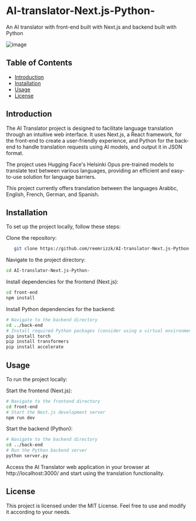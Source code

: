 # AI-translator-Next.js-Python-
An AI translator with front-end built with Next.js and backend built with Python

![image](https://github.com/reemrizzk/AI-translator-Next.js-Python-/assets/50383558/aaccb2dc-b262-490d-ba7b-380f21b397fc)

## Table of Contents
- [Introduction](#introduction)
- [Installation](#installation)
- [Usage](#usage)
- [License](#license)

## Introduction

The AI Translator project is designed to facilitate language translation through an intuitive web interface. It uses Next.js, a React framework, for the front-end to create a user-friendly experience, and Python for the back-end to handle translation requests using AI models, and output it in JSON format.

The project uses Hugging Face's Helsinki Opus pre-trained models to translate text between various languages, providing an efficient and easy-to-use solution for language barriers.

This project currently offers translation between the languages Arabbc, English, French, German, and Spanish. 

## Installation

To set up the project locally, follow these steps:

Clone the repository:
```bash
   git clone https://github.com/reemrizzk/AI-translator-Next.js-Python-.git
```

Navigate to the project directory:
```bash
cd AI-translator-Next.js-Python-
```

Install dependencies for the frontend (Next.js):
```bash
cd front-end
npm install
```

Install Python dependencies for the backend:
```bash
# Navigate to the backend directory
cd ../back-end
# Install required Python packages (consider using a virtual environment)
pip install torch
pip install transformers
pip install accelerate
```

## Usage
To run the project locally:

Start the frontend (Next.js):
```bash
# Navigate to the frontend directory
cd front-end
# Start the Next.js development server
npm run dev
```

Start the backend (Python):
```bash
# Navigate to the backend directory
cd ../back-end
# Run the Python backend server
python server.py
```

Access the AI Translator web application in your browser at http://localhost:3000/ and start using the translation functionality.


## License
This project is licensed under the MIT License. Feel free to use and modify it according to your needs.

